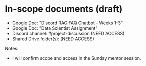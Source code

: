 # In-scope documents (draft)

- Google Doc: "Discord RAG FAQ Chatbot - Weeks 1-3" 
- Google Doc: "Data Scientist Assignment" 
- Discord channel: #project-discussion (NEED ACCESS)
- Shared Drive folder(s): (NEED ACCESS)

Notes:
- I will confirm scope and access in the Sunday mentor session.
